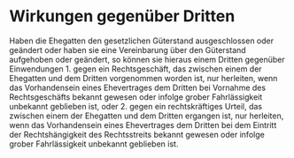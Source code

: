 # Wirkungen gegenüber Dritten

Haben die Ehegatten den gesetzlichen Güterstand ausgeschlossen oder geändert oder haben sie eine Vereinbarung über den Güterstand aufgehoben oder geändert, so können sie hieraus einem Dritten gegenüber Einwendungen  1.
 gegen ein Rechtsgeschäft, das zwischen einem der Ehegatten und dem Dritten vorgenommen worden ist, nur herleiten, wenn das Vorhandensein eines Ehevertrages dem Dritten bei Vornahme des Rechtsgeschäfts bekannt gewesen oder infolge grober Fahrlässigkeit unbekannt geblieben ist, oder
 2.
 gegen ein rechtskräftiges Urteil, das zwischen einem der Ehegatten und dem Dritten ergangen ist, nur herleiten, wenn das Vorhandensein eines Ehevertrages dem Dritten bei dem Eintritt der Rechtshängigkeit des Rechtsstreits bekannt gewesen oder infolge grober Fahrlässigkeit unbekannt geblieben ist.
 

